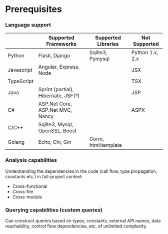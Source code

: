 # Prerequisites

### Language support

|            | Supported Frameworks                | Supported Libraries | Not Supported   |
| ---------- | ----------------------------------- | ------------------- | --------------- |
| Python     | Flask, Django                       | Sqlite3, Pymysql    | Python 1.x, 2.x |
| Javascript | Angular, Express, Node              |                     | JSX             |
| TypeScript |                                     |                     | TSX             |
| Java       | Sprint (partial), Hibernate, JSF(?) |                     | JSP             |
| C#         | ASP.Net Core, ASP.Net MVC, Nancy    |                     | ASPX            |
| C/C++      | Sqlite3, Mysql, OpenSSL, Boost      |                     |                 |
| Golang     | Echo, Chi, Gin                      | Gorm, html/template |                 |

### Analysis capabilities

Understanding the dependencies in the code (call flow, type propagation, constants etc.) in full-project context:

* Cross-functional
* Cross-file
* Cross-module&#x20;

### Querying capabilities (custom queries)

Can construct queries based on types, constants, external API names, data reachability, control flow dependencies, etc. of unlimited complexity.

